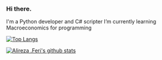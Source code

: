 ### Hi there.

I'm a Python developer and C# scripter
I’m currently learning Macroeconomics for programming

[![Top Langs](https://github-readme-stats.vercel.app/api/top-langs/?username=ferisystem&hide=lua,shell&theme=dracula&langs_count=20&layout=compact)](https://github.com/anuraghazra/github-readme-stats)

[![Alireza .Feri's github stats](https://github-readme-stats.vercel.app/api?username=ferisystem&show_icons=true&theme=dracula)](https://github.com/anuraghazra/github-readme-stats)
